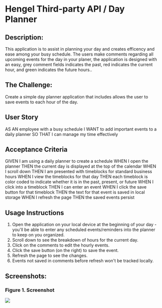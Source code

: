 # Hengel Third-party API / Day Planner

## Description:
This application is to assist in planning your day and creates efficency and ease among your busy schedule. The users make comments regarding all upcoming events for the day in your planer, the application is designed with an easy, grey comment fields indicates the past, red indicates the current hour, and green indicates the future hours.. 

## The Challenge:
Create a simple day planner application that includes allows the user to save events to each hour of the day. 

## User Story

AS AN employee with a busy schedule
I WANT to add important events to a daily planner
SO THAT I can manage my time effectively

## Acceptance Criteria

GIVEN I am using a daily planner to create a schedule
WHEN I open the planner
THEN the current day is displayed at the top of the calendar
WHEN I scroll down
THEN I am presented with timeblocks for standard business hours
WHEN I view the timeblocks for that day
THEN each timeblock is color coded to indicate whether it is in the past, present, or future
WHEN I click into a timeblock
THEN I can enter an event
WHEN I click the save button for that timeblock
THEN the text for that event is saved in local storage
WHEN I refresh the page
THEN the saved events persist

## Usage Instructions
1. Open the application on your local device at the beginning of your day - you'll be able to enter any scheduled events/reminders into the planner to keep on you organized.
2. Scroll down to see the breakdown of hours for the current day.
3. Click on the comments to edit the hourly events.
4. Click the save button (on the right) to save the event.
5. Refresh the page to see the changes.
6. Events not saved in comments before refresh won't be tracked locally.

## Screenshots:
### Figure 1. Screenshot
![](./assets/images/Third-Paarty%20API's%20Work%20Day%20Scheduler.png) 
